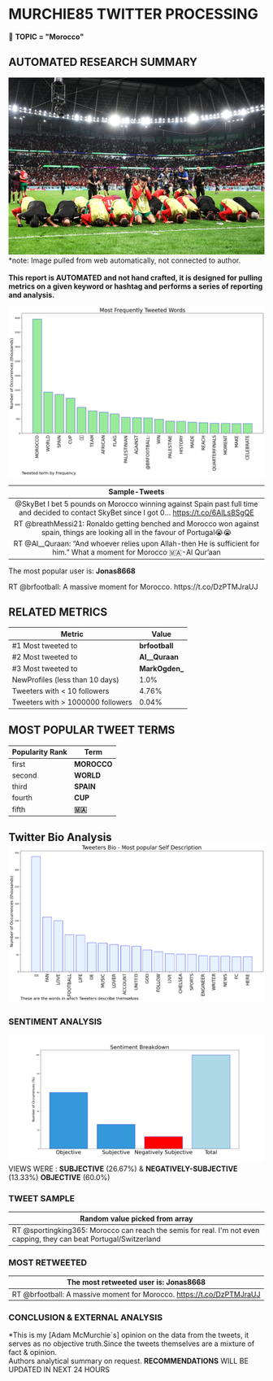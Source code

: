 # MURCHIE85 TWITTER PROCESSING 
&#x1F34E; **TOPIC = "Morocco"**

## AUTOMATED RESEARCH SUMMARY

![image](assets/2022-12-06hashtagImage.png)*note: Image pulled from web automatically, not connected to author.
<br></br>
<b> This report is AUTOMATED and not hand crafted, it is designed for pulling metrics on a given keyword or hashtag and performs a series of reporting and analysis.</b>



![image](assets/2022-12-06TWEETS.png)



|                **Sample-Tweets**        |
| :-------------: |
| @SkyBet I bet 5 pounds on Morocco winning against Spain past full time and decided to contact SkyBet since I got 0… https://t.co/6AlLs8SgQE |
| RT @breathMessi21: Ronaldo getting benched and Morocco won against spain, things are looking all in the favour of Portugal😭😭 |
| RT @Al__Quraan: “And whoever relies upon Allah-then He is sufficient for him.” What a moment for Morocco 🇲🇦-Al Qur’aan | 65:30 https://t.… |

The most popular user is: **Jonas8668**
<div class="alert alert-block alert-danger"> RT @brfootball: A massive moment for Morocco. https://t.co/DzPTMJraUJ</div>

## RELATED METRICS<br>
| Metric | Value |
| ------------- | ------------- |
| #1 Most tweeted to  | **brfootball** |
| #2 Most tweeted to  | **Al__Quraan** |
| #3 Most tweeted to  | **MarkOgden_** |
| NewProfiles (less than 10 days) | 1.0%  |
| Tweeters with < 10 followers  | 4.76%|
| Tweeters with > 1000000 followers  | 0.04%  |



## MOST POPULAR TWEET TERMS 


| Popularity Rank  | Term |
| ------------- | ------------- |
| first  | **MOROCCO**  |
| second  | **WORLD**  |
| third  | **SPAIN** |
| fourth  | **CUP**  |
| fifth  | **🇲🇦**  |


## Twitter Bio Analysis![image](assets/2022-12-06BIO.png)
### SENTIMENT ANALYSIS
![image](assets/2022-12-06sentiment.png)
VIEWS WERE : **SUBJECTIVE**  (26.67%) & **NEGATIVELY-SUBJECTIVE** (13.33%) **OBJECTIVE** (60.0%)

### TWEET SAMPLE 
| Random value picked from array |
| ------------- |
|RT @sportingking365: Morocco can reach the semis for real. I'm not even capping, they can beat Portugal/Switzerland |

### MOST RETWEETED 

| The most retweeted user is: **Jonas8668**  |
| ------------- |
| RT @brfootball: A massive moment for Morocco. https://t.co/DzPTMJraUJ |

### CONCLUSION & EXTERNAL ANALYSIS

*This is my [Adam McMurchie`s] opinion on the data from the tweets, it serves as no objective truth.Since the tweets themselves are a mixture of fact & opinion.<br>
Authors analytical summary on request.
**RECOMMENDATIONS** WILL BE UPDATED IN NEXT  24 HOURS <br>